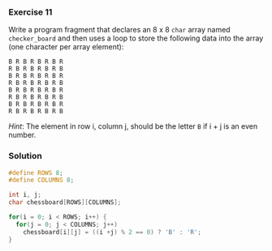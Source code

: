### Exercise 11

Write a program fragment that declares an 8 x 8 `char` array named
`checker_board` and then uses a loop to store the following data into the array
(one character per array element):

```
B R B R B R B R
R B R B R B R B
B R B R B R B R
R B R B R B R B
B R B R B R B R
R B R B R B R B
B R B R B R B R
R B R B R B R B
```

_Hint_: The element in row i, column j, should be the letter `B` if i + j is an
even number.

### Solution

```c
#define ROWS 8;
#define COLUMNS 8;

int i, j;
char chessboard[ROWS][COLUMNS];

for(i = 0; i < ROWS; i++) {
  for(j = 0; j < COLUMNS; j++)
    chessboard[i][j] = ((i +j) % 2 == 0) ? 'B' : 'R';
}
```
